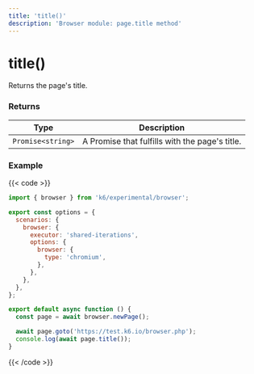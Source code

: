 ```yaml
---
title: 'title()'
description: 'Browser module: page.title method'
---
```


# title()

Returns the page's title.

### Returns

| Type              | Description                                    |
| ----------------- | ---------------------------------------------- |
| `Promise<string>` | A Promise that fulfills with the page's title. |

### Example

{{< code >}}

```javascript
import { browser } from 'k6/experimental/browser';

export const options = {
  scenarios: {
    browser: {
      executor: 'shared-iterations',
      options: {
        browser: {
          type: 'chromium',
        },
      },
    },
  },
};

export default async function () {
  const page = await browser.newPage();

  await page.goto('https://test.k6.io/browser.php');
  console.log(await page.title());
}
```

{{< /code >}}
